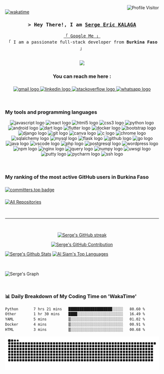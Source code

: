 <!--
<h2 align="center">
  Welcome to Boubakar PI World!
  <img src="https://media.giphy.com/media/hvRJCLFzcasrR4ia7z/giphy.gif" width="28">
</h2>
-->

<!--
<p align="center">
  <a href="https://github.com/serge-eric-kalaga"><img src="https://readme-typing-svg.herokuapp.com/?lines=Self%20Taught%20Programmer;Front%20End%20Developer;1.5%2B%20years%20of%20coding%20experience;Always%20learning%20new%20things&center=true&width=380&height=45"></a>
</p>

 -->

<a href="https://komarev.com/ghpvc/?username=serge-eric-kalaga">
  <img align="right" src="https://komarev.com/ghpvc/?username=serge-eric-kalaga&label=Visitors&color=0e75b6&style=flat" alt="Profile Visitor" />
</a>

[![wakatime](https://wakatime.com/badge/user/018b1a93-65a2-4cfd-aacf-585cd789e879.svg)](https://wakatime.com/@018b1a93-65a2-4cfd-aacf-585cd789e879)


<!-- [![wakatime](https://wakatime.com/badge/user/eebb3dd8-d9b2-40de-9b88-6fd6cac99dbc.svg)](https://wakatime.com/@eebb3dd8-d9b2-40de-9b88-6fd6cac99dbc) -->

<!-- Intro  -->
<h3 align="center">
        <samp>&gt; Hey There!, I am
                <b><a target="_blank" href="https://www.linkedin.com/in/serge-eric-kalaga-6436b4227/">Serge Eric KALAGA</a></b>
        </samp>
</h3>


<p align="center"> 
  <samp>
    <a href="https://www.google.com/search?q=serge+eric+kalaga">「 Google Me 」</a>
    <br>
    「 I am a passionate full-stack developer from <b>Burkina Faso</b> 」
    <br>
    <br>
  </samp>
</p>

<div align="center">
  <img height="200" src="https://www.wingstechsolutions.com/wp-content/uploads/2022/03/full-stack-development.gif"  />
</div>

###
<center>

<h3 align="center">You can reach me here :</h3>

###

<div align="center">
  <a href="kalagaserge4@gmail.com" target="_blank">
    <img src="https://img.shields.io/static/v1?message=Gmail&logo=gmail&label=&color=D14836&logoColor=white&labelColor=&style=for-the-badge" height="40" alt="gmail logo"  />
  </a>
  <a href="https://www.linkedin.com/in/serge-eric-kalaga-6436b4227/" target="_blank">
    <img src="https://img.shields.io/static/v1?message=LinkedIn&logo=linkedin&label=&color=0077B5&logoColor=white&labelColor=&style=for-the-badge" height="40" alt="linkedin logo"  />
  </a>
  <a href="https://stackoverflow.com/users/14742073/kalaga-serge-eric" target="_blank">
    <img src="https://img.shields.io/static/v1?message=Stackoverflow&logo=stackoverflow&label=&color=FE7A16&logoColor=white&labelColor=&style=for-the-badge" height="40" alt="stackoverflow logo"  />
  </a>
  <a href="https://wa.me/22651770628?text=Hi%20!%20I%20contact%20you%20from%20Github." target="_blank">
    <img src="https://img.shields.io/static/v1?message=Whatsapp&logo=whatsapp&label=&color=25D366&logoColor=white&labelColor=&style=for-the-badge" height="40" alt="whatsapp logo"  />
  </a>
</div>

</center>

<br/>
<br/>

<!-- About Section -->
###
<h3 align="left">My tools and programming languages</h3>
<div align="center">
  <img src="https://cdn.jsdelivr.net/gh/devicons/devicon/icons/javascript/javascript-original.svg" height="50" width="62" alt="javascript logo"  />
  <img src="https://cdn.jsdelivr.net/gh/devicons/devicon/icons/react/react-original.svg" height="50" width="62" alt="react logo"  />
  <img src="https://cdn.jsdelivr.net/gh/devicons/devicon/icons/html5/html5-original.svg" height="50" width="62" alt="html5 logo"  />
  <img src="https://cdn.jsdelivr.net/gh/devicons/devicon/icons/css3/css3-original.svg" height="50" width="62" alt="css3 logo"  />
  <img src="https://cdn.jsdelivr.net/gh/devicons/devicon/icons/python/python-original.svg" height="50" width="62" alt="python logo"  />
  <img src="https://cdn.jsdelivr.net/gh/devicons/devicon/icons/android/android-original.svg" height="50" width="62" alt="android logo"  />
  <img src="https://cdn.jsdelivr.net/gh/devicons/devicon/icons/dart/dart-original.svg" height="50" width="62" alt="dart logo"  />
  <img src="https://cdn.jsdelivr.net/gh/devicons/devicon/icons/flutter/flutter-original.svg" height="50" width="62" alt="flutter logo"  />
  <img src="https://cdn.jsdelivr.net/gh/devicons/devicon/icons/docker/docker-original.svg" height="50" width="62" alt="docker logo"  />
  <img src="https://cdn.jsdelivr.net/gh/devicons/devicon/icons/bootstrap/bootstrap-original.svg" height="50" width="62" alt="bootstrap logo"  />
  <img src="https://cdn.jsdelivr.net/gh/devicons/devicon/icons/django/django-plain.svg" height="50" width="62" alt="django logo"  />
  <img src="https://cdn.jsdelivr.net/gh/devicons/devicon/icons/git/git-original.svg" height="50" width="62" alt="git logo"  />
  <img src="https://cdn.jsdelivr.net/gh/devicons/devicon/icons/canva/canva-original.svg" height="50" width="62" alt="canva logo"  />
  <img src="https://cdn.jsdelivr.net/gh/devicons/devicon/icons/c/c-original.svg" height="50" width="62" alt="c logo"  />
  <img src="https://cdn.jsdelivr.net/gh/devicons/devicon/icons/chrome/chrome-original.svg" height="50" width="62" alt="chrome logo"  />
  <img src="https://cdn.jsdelivr.net/gh/devicons/devicon/icons/sqlalchemy/sqlalchemy-original.svg" height="50" width="62" alt="sqlalchemy logo"  />
  <img src="https://cdn.jsdelivr.net/gh/devicons/devicon/icons/mysql/mysql-original.svg" height="50" width="62" alt="mysql logo"  />
  <img src="https://cdn.jsdelivr.net/gh/devicons/devicon/icons/flask/flask-original.svg" height="50" width="62" alt="flask logo"  />
  <img src="https://cdn.jsdelivr.net/gh/devicons/devicon/icons/github/github-original.svg" height="50" width="62" alt="github logo"  />
  <img src="https://cdn.jsdelivr.net/gh/devicons/devicon/icons/go/go-original.svg" height="50" width="62" alt="go logo"  />
  <img src="https://cdn.jsdelivr.net/gh/devicons/devicon/icons/java/java-original.svg" height="50" width="62" alt="java logo"  />
  <img src="https://cdn.jsdelivr.net/gh/devicons/devicon/icons/vscode/vscode-original.svg" height="50" width="62" alt="vscode logo"  />
  <img src="https://cdn.jsdelivr.net/gh/devicons/devicon/icons/php/php-original.svg" height="50" width="62" alt="php logo"  />
  <img src="https://cdn.jsdelivr.net/gh/devicons/devicon/icons/postgresql/postgresql-original.svg" height="50" width="62" alt="postgresql logo"  />
  <img src="https://cdn.jsdelivr.net/gh/devicons/devicon/icons/wordpress/wordpress-original.svg" height="50" width="62" alt="wordpress logo"  />
  <img src="https://cdn.jsdelivr.net/gh/devicons/devicon/icons/npm/npm-original-wordmark.svg" height="50" width="62" alt="npm logo"  />
  <img src="https://cdn.jsdelivr.net/gh/devicons/devicon/icons/nginx/nginx-original.svg" height="50" width="62" alt="nginx logo"  />
  <img src="https://cdn.jsdelivr.net/gh/devicons/devicon/icons/jquery/jquery-original.svg" height="50" width="62" alt="jquery logo"  />
  <img src="https://cdn.jsdelivr.net/gh/devicons/devicon/icons/numpy/numpy-original.svg" height="50" width="62" alt="numpy logo"  />
  <img src="https://cdn.jsdelivr.net/gh/devicons/devicon/icons/uwsgi/uwsgi-original.svg" height="50" width="62" alt="uwsgi logo"  />
  <img src="https://cdn.jsdelivr.net/gh/devicons/devicon/icons/putty/putty-original.svg" height="50" width="62" alt="putty logo"  />
  <img src="https://cdn.jsdelivr.net/gh/devicons/devicon/icons/pycharm/pycharm-original.svg" height="50" width="62" alt="pycharm logo"  />
  <img src="https://cdn.jsdelivr.net/gh/devicons/devicon/icons/ssh/ssh-original.svg" height="50" width="62" alt="ssh logo"  />
</div>

<br/>
<br/>

<!-- ## Top Open Source -
[![serge-eric-kalaga Readme](https://github-readme-stats.vercel.app/api/pin/?username=serge-eric-kalaga&repo=serge-eric-kalaga&border_color=7F3FBF&bg_color=0D1117&title_color=C9D1D9&text_color=8B949E&icon_color=7F3FBF)](https://github.com/serge-eric-kalaga/serge-eric-kalaga) -->


###

<h3 align="left">  My ranking of the most active GitHub users in Burkina Faso </h3>

###

[![committers.top badge](https://user-badge.committers.top/burkina_faso_private/serge-eric-kalaga.svg)](https://user-badge.committers.top/burkina_faso_private/serge-eric-kalaga)

###

<p align="left">
  <a href="https://github.com/serge-eric-kalaga?tab=repositories" target="_blank"><img alt="All Repositories" title="My publics repositories" src="https://img.shields.io/badge/-All%20Repos-2962FF?style=for-the-badge&logo=koding&logoColor=white"/></a>
</p>

<br/>
<hr/>
<br/>

<p align="center">
  <a href="https://github.com/serge-eric-kalaga">
    <img src="https://github-readme-streak-stats.herokuapp.com/?user=serge-eric-kalaga&theme=radical&border=7F3FBF&background=0D1117" alt="Serge's GitHub streak"/>
  </a>
</p>

<p align="center">
  <a href="https://github.com/serge-eric-kalaga">
    <img src="https://github-profile-summary-cards.vercel.app/api/cards/profile-details?username=serge-eric-kalaga&theme=radical" alt="Serge's GitHub Contribution"/>
  </a>
</p>

<a> 
    <a href="https://github.com/serge-eric-kalaga"><img alt="Serge's Github Stats" src="https://denvercoder1-github-readme-stats.vercel.app/api?username=serge-eric-kalaga&show_icons=true&count_private=true&theme=react&border_color=7F3FBF&bg_color=0D1117&title_color=F85D7F&icon_color=F8D866" height="192px" width="49.5%"/></a>
  <a href="https://github.com/serge-eric-kalaga"><img alt="Al Siam's Top Languages" src="https://denvercoder1-github-readme-stats.vercel.app/api/top-langs/?username=serge-eric-kalaga&langs_count=8&layout=compact&theme=react&border_color=7F3FBF&bg_color=0D1117&title_color=F85D7F&icon_color=F8D866" height="192px" width="49.5%"/></a>

  <br/>
</a>

<br>
<br>


![Serge's Graph](https://github-readme-activity-graph.vercel.app/graph?username=serge-eric-kalaga&custom_title=Serge's%20GitHub%20Activity%20Graph&bg_color=0D1117&color=7F3FBF&line=7F3FBF&point=7F3FBF&area_color=FFFFFF&title_color=FFFFFF&area=true)

<br>

###
<h3 align="left">📊 Daily Breakdown of My Coding Time on 'WakaTime'</h3>

<!--START_SECTION:waka-->

```txt
Python       7 hrs 21 mins   ████████████████████░░░░░   80.60 %
Other        1 hr 30 mins    ████░░░░░░░░░░░░░░░░░░░░░   16.49 %
YAML         5 mins          ▒░░░░░░░░░░░░░░░░░░░░░░░░   01.02 %
Docker       4 mins          ▒░░░░░░░░░░░░░░░░░░░░░░░░   00.91 %
HTML         3 mins          ▒░░░░░░░░░░░░░░░░░░░░░░░░   00.68 %
```

<!--END_SECTION:waka-->


![snake gif](https://github.com/serge-eric-kalaga/serge-eric-kalaga/blob/output/github-snake-dark.svg)

